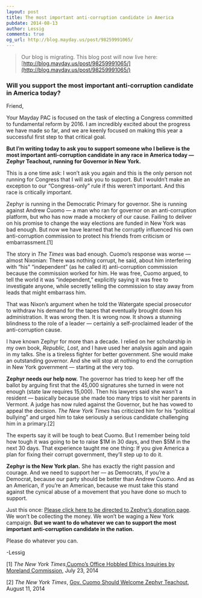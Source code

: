 ```yaml
---
layout: post
title: The most important anti-corruption candidate in America
pubdate: 2014-08-13
author: Lessig
comments: true
og_url: http://blog.mayday.us/post/98259991065/
---
```


> Our blog is migrating.  This blog post will now live here: [http://blog.mayday.us/post/98259991065/](http://blog.mayday.us/post/98259991065/)


### Will you support the most important anti-corruption candidate in America today?

Friend,

Your Mayday PAC is focused on the task of electing a Congress committed to fundamental reform by 2016. I am incredibly excited about the progress we have made so far, and we are keenly focused on making this year a successful first step to that critical goal.

<strong>But I&rsquo;m writing today to ask you to support someone who I believe is the most important anti-corruption candidate in any race in America today &mdash; Zephyr Teachout, running for Governor in New York.</strong>

This is a one time ask: I won&rsquo;t ask you again and this is the only person not running for Congress that I will ask you to support. But I wouldn&rsquo;t make an exception to our &ldquo;Congress-only&rdquo; rule if this weren&rsquo;t important. And this race is critically important.

Zephyr is running in the Democratic Primary for governor. She is running against Andrew Cuomo &mdash; a man who ran for governor on an anti-corruption platform, but who has now made a mockery of our cause. Failing to deliver on his promise to change the way elections are funded in New York was bad enough. But now we have learned that he corruptly influenced his own anti-corruption commission to protect his friends from criticism or embarrassment.[1]

The story in <em>The Times</em> was bad enough. Cuomo&rsquo;s response was worse &mdash; almost Nixonian: There was nothing corrupt, he said, about him interfering with &ldquo;his&quot; &ldquo;independent&rdquo; (as he called it) anti-corruption commission because the commission worked for him. He was free, Cuomo argued, to tell the world it was &ldquo;independent,&rdquo; explicitly saying it was free to investigate anyone, while secretly telling the commission to stay away from leads that might embarrass him.

That was Nixon&rsquo;s argument when he told the Watergate special prosecutor to withdraw his demand for the tapes that eventually brought down his administration. It was wrong then. It is wrong now. It shows a stunning blindness to the role of a leader &mdash; certainly a self-proclaimed leader of the anti-corruption cause.

I have known Zephyr for more than a decade. I relied on her scholarship in my own book, <em>Republic, Lost</em>, and I have used her analysis again and again in my talks. She is a tireless fighter for better government. She would make an outstanding governor. And she will stop at nothing to end the corruption in New York government &mdash; starting at the very top.

<strong>Zephyr needs our help now.</strong> The governor has tried to keep her off the ballot by arguing first that the 45,000 signatures she turned in were not enough (state law requires 15,000). Then his lawyers said she wasn&rsquo;t a resident &mdash; basically because she made too many trips to visit her parents in Vermont. A judge has now ruled against the Governor, but he has vowed to appeal the decision. _The New York Times_ has criticized him for his &ldquo;political bullying&rdquo; and urged him to take seriously a serious candidate challenging him in a primary.[2]

The experts say it will be tough to beat Cuomo. But I remember being told how tough it was going to be to raise $1M in 30 days, and then $5M in the next 30 days. That experience taught me one thing: If you give America a plan for fixing their corrupt government, they&rsquo;ll step up to do it.

<strong>Zephyr is the New York plan.</strong> She has exactly the right passion and courage. And we need to support her &mdash; as Democrats, if you&rsquo;re a Democrat, because our party should be better than Andrew Cuomo. And as an American, if you&rsquo;re an American, because we must take this stand against the cynical abuse of a movement that you have done so much to support.

Just this once: [Please click here to be directed to Zephyr&rsquo;s donation page](https://zephyrteachout.nationbuilder.com/donate). We won&rsquo;t be collecting the money. We won&rsquo;t be waging a New York campaign. <strong>But we want to do whatever we can to support the most important anti-corruption candidate in the nation.</strong>

Please do whatever you can.


-Lessig

[1] _The New York Times_,<a href="http://www.nytimes.com/2014/07/23/nyregion/governor-andrew-cuomo-and-the-short-life-of-the-moreland-commission.html">Cuomo&rsquo;s Office Hobbled Ethics Inquiries by Moreland Commission</a>, July 23, 2014

[2] _The New York Times_, <a href="http://www.nytimes.com/2014/08/12/opinion/gov-cuomo-should-welcome-zephyr-teachout.html?_r=1" target="_blank">Gov. Cuomo Should Welcome Zephyr Teachout</a>, August 11, 2014</span>

